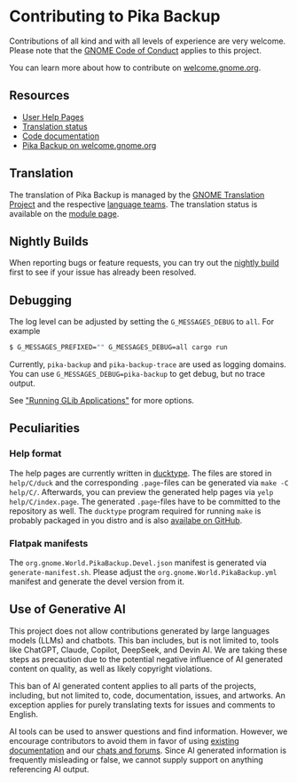 # Contributing to Pika Backup

Contributions of all kind and with all levels of experience are very welcome. Please note that the [GNOME Code of Conduct](https://conduct.gnome.org/) applies to this project.

You can learn more about how to contribute on [welcome.gnome.org](https://welcome.gnome.org/app/PikaBackup/).

## Resources

- [User Help Pages](https://world.pages.gitlab.gnome.org/pika-backup/help/C/index.html)
- [Translation status](https://l10n.gnome.org/module/pika-backup/)
- [Code documentation](https://world.pages.gitlab.gnome.org/pika-backup/code-doc/pika_backup/)
- [Pika Backup on welcome.gnome.org](https://welcome.gnome.org/app/PikaBackup/)

## Translation

The translation of Pika Backup is managed by the [GNOME Translation Project](https://wiki.gnome.org/TranslationProject) and the respective [language teams](https://l10n.gnome.org/teams/). The translation status is available on the [module page](https://l10n.gnome.org/module/pika-backup/).

## Nightly Builds

When reporting bugs or feature requests, you can try out the [nightly build](https://welcome.gnome.org/app/PikaBackup/#installing-a-nightly-build) first to see if your issue has already been resolved.

## Debugging

The log level can be adjusted by setting the `G_MESSAGES_DEBUG` to `all`. For example

```sh
$ G_MESSAGES_PREFIXED="" G_MESSAGES_DEBUG=all cargo run
```

Currently, `pika-backup` and `pika-backup-trace` are used as logging domains. You can use `G_MESSAGES_DEBUG=pika-backup` to get debug, but no trace output.

See ["Running GLib Applications"](https://developer.gnome.org/glib/stable/glib-running.html) for more options.

## Peculiarities

### Help format

The help pages are currently written in [ducktype](http://projectmallard.org/ducktype/1.0/index.html). The files are stored in `help/C/duck` and the corresponding `.page`-files can be generated via `make -C help/C/`. Afterwards, you can preview the generated help pages via `yelp help/C/index.page`. The generated `.page`-files have to be committed to the repository as well. The `ducktype` program required for running `make` is probably packaged in you distro and is also [availabe on GitHub](https://github.com/projectmallard/mallard-ducktype).

### Flatpak manifests

The `org.gnome.World.PikaBackup.Devel.json` manifest is generated via `generate-manifest.sh`. Please adjust the `org.gnome.World.PikaBackup.yml` manifest and generate the devel version from it.

## Use of Generative AI

This project does not allow contributions generated by large languages models (LLMs) and chatbots. This ban includes, but is not limited to, tools like ChatGPT, Claude, Copilot, DeepSeek, and Devin AI. We are taking these steps as precaution due to the potential negative influence of AI generated content on quality, as well as likely copyright violations.

This ban of AI generated content applies to all parts of the projects, including, but not limited to, code, documentation, issues, and artworks. An exception applies for purely translating texts for issues and comments to English.

AI tools can be used to answer questions and find information. However, we encourage contributors to avoid them in favor of using [existing documentation](https://developer.gnome.org) and our [chats and forums](https://welcome.gnome.org). Since AI generated information is frequently misleading or false, we cannot supply support on anything referencing AI output.

